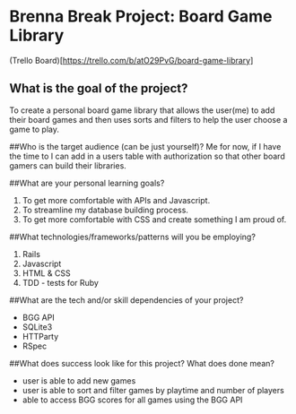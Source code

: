 # Brenna Break Project: Board Game Library
(Trello Board)[https://trello.com/b/atO29PvG/board-game-library]

## What is the goal of the project?
To create a personal board game library that allows the user(me) to add their board games and then uses sorts and filters to help the user choose a game to play.

##Who is the target audience (can be just yourself)?
Me for now, if I have the time to I can add in a users table with authorization so that other board gamers can build their libraries.

##What are your personal learning goals?
1) To get more comfortable with APIs and Javascript.
2) To streamline my database building process.
3) To get more comfortable with CSS and create something I am proud of.

##What technologies/frameworks/patterns will you be employing?
1) Rails
2) Javascript
3) HTML & CSS
4) TDD - tests for Ruby

##What are the tech and/or skill dependencies of your project?
- BGG API
- SQLite3
- HTTParty
- RSpec

##What does success look like for this project? What does done mean?
- user is able to add new games
- user is able to sort and filter games by playtime and number of players
- able to access BGG scores for all games using the BGG API
